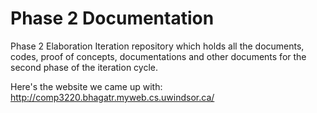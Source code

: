 # Phase 2 Documentation
Phase 2 Elaboration Iteration repository which holds all the documents, codes, proof of concepts, documentations and other documents for the second phase of the iteration cycle.

Here's the website we came up with: http://comp3220.bhagatr.myweb.cs.uwindsor.ca/
